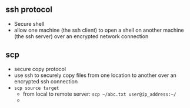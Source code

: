 ## ssh protocol
- Secure shell
- allow one machine (the ssh client) to open a shell on another machine
  (the ssh server) over an encrypted network connection

## scp
- secure copy protocol
- use ssh to securely copy files from one location to another over an encrypted ssh connection
- `scp source target`
  * from local to remote server: 
    `scp ~/abc.txt user@ip_address:~/`
  * 